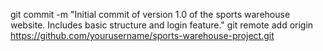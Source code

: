 git commit -m "Initial commit of version 1.0 of the sports warehouse website. Includes basic structure and login feature."
git remote add origin https://github.com/yourusername/sports-warehouse-project.git
